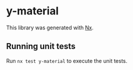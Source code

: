 # y-material

This library was generated with [Nx](https://nx.dev).

## Running unit tests

Run `nx test y-material` to execute the unit tests.
